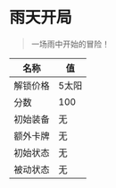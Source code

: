 # 雨天开局  
> 一场雨中开始的冒险！  
  
名称  |  值  
----  |  ----  
解锁价格  |  5太阳  
分数  |  100  
初始装备  |  无  
额外卡牌  |  无  
初始状态  |  无  
被动状态  |  无  
